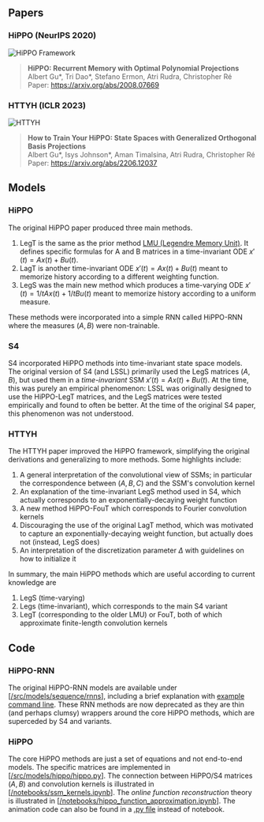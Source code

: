 ## Papers

### HiPPO (NeurIPS 2020)
![HiPPO Framework](/assets/hippo.png "HiPPO Framework")
> **HiPPO: Recurrent Memory with Optimal Polynomial Projections**\
> Albert Gu*, Tri Dao*, Stefano Ermon, Atri Rudra, Christopher Ré\
> Paper: https://arxiv.org/abs/2008.07669

### HTTYH (ICLR 2023)

![HTTYH](/assets/httyh.png "Basis Functions for S4 Variants")
> **How to Train Your HiPPO: State Spaces with Generalized Orthogonal Basis Projections**\
> Albert Gu*, Isys Johnson*, Aman Timalsina, Atri Rudra, Christopher Ré\
> Paper: https://arxiv.org/abs/2206.12037

## Models

### HiPPO

The original HiPPO paper produced three main methods.
1. LegT is the same as the prior method [LMU (Legendre Memory Unit)](https://proceedings.neurips.cc/paper/2019/file/952285b9b7e7a1be5aa7849f32ffff05-Paper.pdf). It defines specific formulas for A and B matrices in a time-invariant ODE $x'(t) = Ax(t) + Bu(t)$.
2. LagT is another time-invariant ODE $x'(t) = Ax(t) + Bu(t)$ meant to memorize history according to a different weighting function.
3. LegS was the main new method which produces a time-varying ODE $x'(t) = 1/t Ax(t) + 1/t Bu(t)$ meant to memorize history according to a uniform measure.

These methods were incorporated into a simple RNN called HiPPO-RNN where the measures $(A, B)$ were non-trainable.


### S4

S4 incorporated HiPPO methods into time-invariant state space models. The original version of S4 (and LSSL) primarily used the LegS matrices $(A, B)$, but used them in a *time-invariant* SSM $x'(t) = Ax(t) + Bu(t)$.
At the time, this was purely an empirical phenomenon: LSSL was originally designed to use the HiPPO-LegT matrices, and the LegS matrices were tested empirically and found to often be better.
At the time of the original S4 paper, this phenomenon was not understood.

### HTTYH


The HTTYH paper improved the HiPPO framework, simplifying the original derivations and generalizing to more methods. Some highlights include:
1. A general interpretation of the convolutional view of SSMs; in particular the correspondence between $(A, B, C)$ and the SSM's convolution kernel
2. An explanation of the time-invariant LegS method used in S4, which actually corresponds to an exponentially-decaying weight function
3. A new method HiPPO-FouT which corresponds to Fourier convolution kernels
4. Discouraging the use of the original LagT method, which was motivated to capture an exponentially-decaying weight function, but actually does not (instead, LegS does)
5. An interpretation of the discretization parameter $\Delta$ with guidelines on how to initialize it

In summary, the main HiPPO methods which are useful according to current knowledge are
1. LegS (time-varying)
2. Legs (time-invariant), which corresponds to the main S4 variant
3. LegT (corresponding to the older LMU) or FouT, both of which approximate finite-length convolution kernels


## Code

### HiPPO-RNN
The original HiPPO-RNN models are available under [[/src/models/sequence/rnns](/src/models/sequence/rnns)],
including a brief explanation with [example command line](/src/models/sequence/README.md#rnns).
These RNN methods are now deprecated as they are thin (and perhaps clumsy) wrappers around the core HiPPO methods,
which are superceded by S4 and variants.

### HiPPO
The core HiPPO methods are just a set of equations and not end-to-end models.
The specific matrices are implemented in [[/src/models/hippo/hippo.py](/src/models/hippo/hippo.py)].
The connection between HiPPO/S4 matrices $(A, B)$ and convolution kernels is illustrated in [[/notebooks/ssm_kernels.ipynb](/notebooks/ssm_kernels.ipynb)].
The *online function reconstruction* theory is illustrated in [[/notebooks/hippo_function_approximation.ipynb](/notebooks/hippo_function_approximation.ipynb)].
The animation code can also be found in a [.py file](/src/models/hippo/visualizations.py) instead of notebook.

